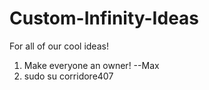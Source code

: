 # Custom-Infinity-Ideas
For all of our cool ideas!


1. Make everyone an owner! --Max
2. sudo su corridore407
